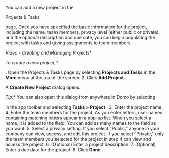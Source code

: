 

You can add a new project in the

Projects & Tasks

page. Once you have specified the basic information for the project, including the name, team members, privacy level (either public or private), and the optional description and due date, you can begin populating the project with tasks and giving assignments to team members.

*Video - Creating and Managing Projects**

*To create a new project,**

. Open the Projects & Tasks page by selecting
 **Projects and Tasks**
 in the
 **More**
 menu at the top of the screen.
2. Click
 **Add Project**
 .


 A
 **Create New Project**
 dialog opens.

*Tip:**
 You can also open this dialog from anywhere in Domo by selecting

in the app toolbar and selecting
 **Tasks > Project**
 .
3. Enter the project name.
4. Enter the team members for the project. As you enter letters, user names containing matching letters appear in a pop-up list. When you select a name, it is added to the field. You can add as many names to the field as you want.
5. Select a privacy setting. If you select "Public," anyone in your company can view, access, and edit this project. If you select "Private," only the team members you selected for the project in step 4 can view and access the project.
6. (Optional) Enter a project description.
7. (Optional) Enter a due date for the project.
8. Click
 **Done**
 .



